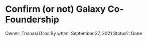 # Confirm (or not) Galaxy Co-Foundership

Owner: Thanasi Dilos
By when: September 27, 2021
Status?: Done
